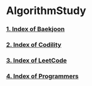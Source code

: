 # AlgorithmStudy
### [1. Index of Baekjoon](src/question/baekjoon/Index.md)

### [2. Index of Codility](src/question/codility/Index.md)

### [3. Index of LeetCode](src/question/leetcode/Index.md)

### [4. Index of Programmers](src/question/programmers/Index.md)